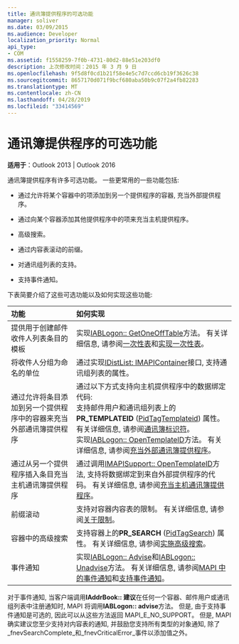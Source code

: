 ```yaml
---
title: 通讯簿提供程序的可选功能
manager: soliver
ms.date: 03/09/2015
ms.audience: Developer
localization_priority: Normal
api_type:
- COM
ms.assetid: f1558259-7f0b-4731-80d2-88e51e203df0
description: 上次修改时间：2015 年 3 月 9 日
ms.openlocfilehash: 9f5d8f0cd1b21f58e4e5c7d7ccd6cb19f3626c38
ms.sourcegitcommit: 8657170d071f9bcf680aba50b9c07f2a4fb82283
ms.translationtype: MT
ms.contentlocale: zh-CN
ms.lasthandoff: 04/28/2019
ms.locfileid: "33414569"
---
```

# <a name="optional-features-for-address-book-providers"></a>通讯簿提供程序的可选功能

  
  
**适用于**：Outlook 2013 | Outlook 2016 
  
通讯簿提供程序有许多可选功能。 一些更常用的一些功能包括:
  
- 通过允许将某个容器中的项添加到另一个提供程序的容器, 充当外部提供程序。
    
- 通过向某个容器添加其他提供程序中的项来充当主机提供程序。
    
- 高级搜索。
    
- 通过内容表滚动的前缀。
    
- 对通讯组列表的支持。
    
- 支持事件通知。
    
下表简要介绍了这些可选功能以及如何实现这些功能:
  
|**功能**|**如何实现**|
|:-----|:-----|
|提供用于创建邮件收件人列表条目的模板  <br/> |实现[IABLogon:: GetOneOffTable](iablogon-getoneofftable.md)方法。 有关详细信息, 请参阅[一次性表](one-off-tables.md)和[实现一次性表](implementing-one-off-tables.md)。  <br/> |
|将收件人分组为命名的单位  <br/> |通过实现[IDistList: IMAPIContainer](idistlistimapicontainer.md)接口, 支持通讯组列表的属性。  <br/> |
|通过允许将条目添加到另一个提供程序中的容器来充当外部通讯簿提供程序  <br/> | 通过以下方式支持向主机提供程序中的数据绑定代码:  <br/>  支持邮件用户和通讯组列表上的**PR_TEMPLATEID** ([PidTagTemplateid](pidtagtemplateid-canonical-property.md)) 属性。 有关详细信息, 请参阅[通讯簿标识符](address-book-identifiers.md)。  <br/>  实现[IABLogon:: OpenTemplateID](iablogon-opentemplateid.md)方法。 有关详细信息, 请参阅[充当外部通讯簿提供程序](acting-as-a-foreign-address-book-provider.md)。  <br/> |
|通过从另一个提供程序插入条目充当主机通讯簿提供程序  <br/> |通过调用[IMAPISupport:: OpenTemplateID](imapisupport-opentemplateid.md)方法, 支持将数据绑定到来自外部提供程序的代码。 有关详细信息, 请参阅[充当主机通讯簿提供程序](acting-as-a-host-address-book-provider.md)。  <br/> |
|前缀滚动  <br/> |支持对容器内容表的限制。 有关详细信息, 请参阅[关于限制](about-restrictions.md)。  <br/> |
|容器中的高级搜索  <br/> |支持容器上的**PR_SEARCH** ([PidTagSearch](pidtagsearch-canonical-property.md)) 属性。 有关详细信息, 请参阅[实施高级搜索](implementing-advanced-searching.md)。  <br/> |
|事件通知  <br/> |实现[IABLogon:: Advise](iablogon-advise.md)和[IABLogon:: Unadvise](iablogon-unadvise.md)方法。 有关详细信息, 请参阅[MAPI 中的事件通知](event-notification-in-mapi.md)和[支持事件通知](supporting-event-notification.md)。  <br/> |
   
对于事件通知, 当客户端调用**IAddrBook:: 建议**在任何一个容器、邮件用户或通讯组列表中注册通知时, MAPI 将调用**IABLogon:: advise**方法。 但是, 由于支持事件通知是可选的, 因此可以从这些方法返回 MAPI_E_NO_SUPPORT。 但是, MAPI 确实建议您至少支持对内容表的通知, 并鼓励您支持所有类型的对象通知, 除了_fnevSearchComplete_和_fnevCriticalError_事件以添加值之外。 
  

